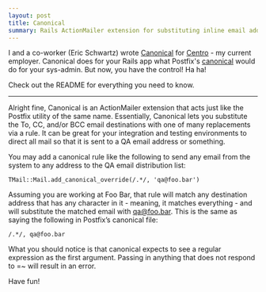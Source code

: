 ```yaml
---
layout: post
title: Canonical
summary: Rails ActionMailer extension for substituting inline email addresses
---
```


I and a co-worker (Eric Schwartz) wrote [Canonical](http://github.com/centro/canonical/tree/master) for [Centro](http://centro.net) -  my current employer. Canonical does for your Rails app what Postfix's [canonical](http://www.postfix.org/canonical.5.html) would do for your sys-admin. But now, you have the control! Ha ha!

Check out the README for everything you need to know.

---

Alright fine, Canonical is an ActionMailer extension that acts just like the Postfix utility of the same name. Essentially, Canonical lets you substitute the To, CC, and/or BCC email destinations with one of many replacements via a rule. It can be great for your integration and testing environments to direct all mail so that it is sent to a QA email address or something.

You may add a canonical rule like the following to send any email from the system to any address to the QA email distribution list:

    TMail::Mail.add_canonical_override(/.*/, 'qa@foo.bar')

Assuming you are working at Foo Bar, that rule will match any destination address that has any character in it - meaning, it matches everything - and will substitute the matched email with qa@foo.bar. This is the same as saying the following in Postfix’s canonical file:

    /.*/, qa@foo.bar

What you should notice is that canonical expects to see a regular expression as the first argument. Passing in anything that does not respond to =~ will result in an error.

Have fun!